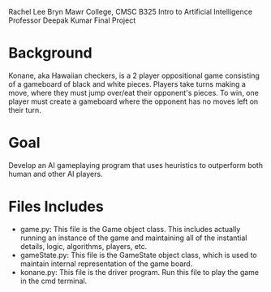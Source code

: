 Rachel Lee
Bryn Mawr College, CMSC B325 Intro to Artificial Intelligence
Professor Deepak Kumar
Final Project

# Background
Konane, aka Hawaiian checkers, is a 2 player oppositional game consisting of a gameboard of black and white pieces. Players take turns making a move, where they must jump over/eat their opponent's pieces. To win, one player must create a gameboard where the opponent has no moves left on their turn.

# Goal
Develop an AI gameplaying program that uses heuristics to outperform both human and other AI players. 

# Files Includes
  - game.py: This file is the Game object class. This includes actually running an instance of the game and maintaining all of the instantial details, logic, algorithms, players, etc.
  - gameState.py: This file is the GameState object class, which is used to maintain internal representation of the game board.
  - konane.py: This file is the driver program. Run this file to play the game in the cmd terminal.
